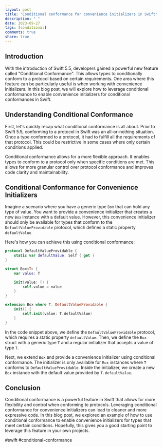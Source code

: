 ```yaml
---
layout: post
title: "Conditional conformance for convenience initializers in Swift"
description: " "
date: 2023-09-27
tags: [conditional]
comments: true
share: true
---
```


## Introduction

With the introduction of Swift 5.5, developers gained a powerful new feature called "Conditional Conformance". This allows types to conditionally conform to a protocol based on certain requirements. One area where this feature can be particularly useful is when working with convenience initializers. In this blog post, we will explore how to leverage conditional conformance to enable convenience initializers for conditional conformances in Swift.

## Understanding Conditional Conformance

First, let's quickly recap what conditional conformance is all about. Prior to Swift 5.5, conforming to a protocol in Swift was an all-or-nothing situation. Once a type conformed to a protocol, it had to fulfill all the requirements of that protocol. This could be restrictive in some cases where only certain conditions applied.

Conditional conformance allows for a more flexible approach. It enables types to conform to a protocol only when specific conditions are met. This allows for more granular control over protocol conformance and improves code clarity and maintainability.

## Conditional Conformance for Convenience Initializers

Imagine a scenario where you have a generic type `Box` that can hold any type of value. You want to provide a convenience initializer that creates a new `Box` instance with a default value. However, this convenience initializer should only be available for types that conform to the `DefaultValueProvidable` protocol, which defines a static property `defaultValue`.

Here's how you can achieve this using conditional conformance:

```swift
protocol DefaultValueProvidable {
    static var defaultValue: Self { get }
}

struct Box<T> {
    var value: T

    init(value: T) {
        self.value = value
    }
}

extension Box where T: DefaultValueProvidable {
    init() {
        self.init(value: T.defaultValue)
    }
}
```

In the code snippet above, we define the `DefaultValueProvidable` protocol, which requires a static property `defaultValue`. Then, we define the `Box` struct with a generic type `T` and a regular initializer that accepts a value of type `T`. 

Next, we extend `Box` and provide a convenience initializer using conditional conformance. The initializer is only available for `Box` instances where `T` conforms to `DefaultValueProvidable`. Inside the initializer, we create a new `Box` instance with the default value provided by `T.defaultValue`.

## Conclusion

Conditional conformance is a powerful feature in Swift that allows for more flexibility and control when conforming to protocols. Leveraging conditional conformance for convenience initializers can lead to cleaner and more expressive code. In this blog post, we explored an example of how to use conditional conformance to enable convenience initializers for types that meet certain conditions. Hopefully, this gives you a good starting point to leverage this feature in your own projects.

#swift #conditional-conformance